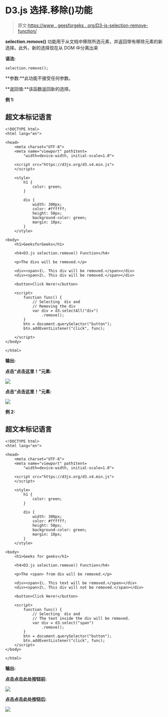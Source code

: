 # D3.js 选择.移除()功能

> 原文:[https://www . geesforgeks . org/D3-js-selection-remove-function/](https://www.geeksforgeeks.org/d3-js-selection-remove-function/)

**selection.remove()** 功能用于从文档中移除所选元素，并返回带有移除元素的新选择。此外，新的选择现在从 DOM 中分离出来

**语法:**

```
selection.remove();
```

**参数:**此功能不接受任何参数。

**返回值:**该函数返回新的选择。

**例 1:**

## 超文本标记语言

```
<!DOCTYPE html>
<html lang="en">

<head>
    <meta charset="UTF-8">
    <meta name="viewport" path1tent=
        "width=device-width, initial-scale=1.0">

    <script src="https://d3js.org/d3.v4.min.js">
    </script>

    <style>
        h1 {
            color: green;
        }

        div {
            width: 300px;
            color: #ffffff;
            height: 50px;
            background-color: green;
            margin: 10px;
        }
    </style>

<body>
    <h1>GeeksforGeeks</h1>

    <h4>D3.js selection.remove() Function</h4>

    <p>The divs will be removed.</p>

    <div><span>1\. This div will be removed.</span></div>
    <div><span>2\. This div will be removed.</span></div>

    <button>Click Here!</button>

    <script>
        function func() {
            // Selecting  div and
            // Removing the div
            var div = d3.selectAll("div")
                .remove();
        }
        btn = document.querySelector("button");
        btn.addEventListener("click", func);

    </script>
</body>

</html>
```

**输出:**

**点击“点击这里！”元素:**

![](img/7dab56c194e5c6e2899d737edfdb788c.png)

**点击“点击这里！”元素:**

![](img/6bd16fab0bc0caca6a0d6f09d76acd65.png)

**例 2:**

## 超文本标记语言

```
<!DOCTYPE html>
<html lang="en">

<head>
    <meta charset="UTF-8">
    <meta name="viewport" path1tent=
        "width=device-width, initial-scale=1.0">

    <script src="https://d3js.org/d3.v4.min.js">
    </script>

    <style>
        h1 {
            color: green;
        }

        div {
            width: 300px;
            color: #ffffff;
            height: 50px;
            background-color: green;
            margin: 10px;
        }
    </style>

<body>
    <h1>Geeks for geeks</h1>

    <h4>D3.js selection.remove() Function</h4>

    <p>The <span> from div will be removed.</p>

    <div><span>1\. This text will be removed.</span></div>
    <div><span>2\. This div will not be removed.</span></div>

    <button>Click Here!</button>

    <script>
        function func() {
            // Selecting  div and
            // The text inside the div will be removed.
            var div = d3.select("span")
                .remove();
        }
        btn = document.querySelector("button");
        btn.addEventListener("click", func);
    </script>
</body>

</html>
```

**输出:**

**点击点击此处按钮前:**

![](img/9bed5048be60854d599896fe7767076c.png)

**点击点击此处按钮后:**

![](img/b1e3fb872c555cc19bb411467122f37b.png)